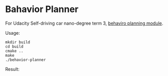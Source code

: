 # Bahavior Planner
For Udacity Self-driving car nano-degree term 3, [behaviro planning module](https://classroom.udacity.com/nanodegrees/nd013/parts/6047fe34-d93c-4f50-8336-b70ef10cb4b2/modules/27800789-bc8e-4adc-afe0-ec781e82ceae/lessons/56274ea4-277d-4d1e-bd95-ce5afbad64fd/concepts/2c4a8fdd-4072-425f-b5ae-95849d5fd4d8).

Usage:
```
mkdir build
cd build
cmake ..
make
./behavior-planner
```
Result:
```
```
